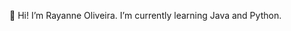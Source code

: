 👋 Hi!
I’m Rayanne Oliveira.
I’m currently learning Java and Python.

<!---
RayanneCOliveira/RayanneCOliveira is a ✨ special ✨ repository because its `README.md` (this file) appears on your GitHub profile.
You can click the Preview link to take a look at your changes.
--->
